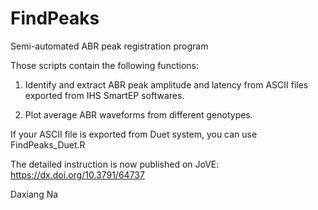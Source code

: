 # FindPeaks
Semi-automated ABR peak registration program

Those scripts contain the following functions:

1. Identify and extract ABR peak amplitude and latency from ASCII files exported from IHS SmartEP softwares.

2. Plot average ABR waveforms from different genotypes.

If your ASCII file is exported from Duet system, you can use FindPeaks_Duet.R

The detailed instruction is now published on JoVE: https://dx.doi.org/10.3791/64737 

Daxiang Na
